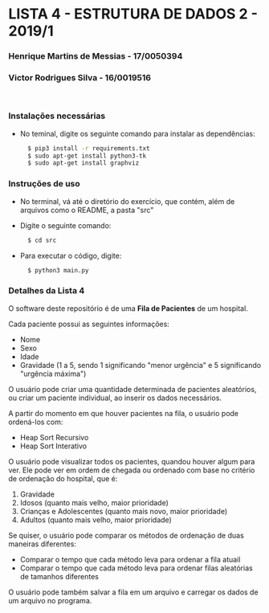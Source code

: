 # LISTA 4 - ESTRUTURA DE DADOS 2 - 2019/1

### Henrique Martins de Messias - 17/0050394
### Victor Rodrigues Silva - 16/0019516

<br>

### Instalações necessárias
- No teminal, digite os seguinte comando para instalar as dependências:
  ```bash
    $ pip3 install -r requirements.txt
    $ sudo apt-get install python3-tk
    $ sudo apt-get install graphviz
  ```


### Instruções de uso

- No terminal, vá até o diretório do exercício, que contém, além de arquivos como o README, a pasta "src"
- Digite o seguinte comando:

  ```bash
    $ cd src
  ```

- Para executar o código, digite:

  ```bash
    $ python3 main.py
  ```

### Detalhes da Lista 4

O software deste repositório é de uma <b>Fila de Pacientes</b> de um hospital.

Cada paciente possui as seguintes informações:
 - Nome
 - Sexo
 - Idade
 - Gravidade (1 a 5, sendo 1 significando "menor urgência" e 5 significando "urgência máxima")

O usuário pode criar uma quantidade determinada de pacientes aleatórios, ou criar um paciente individual, ao inserir os dados necessários.

A partir do momento em que houver pacientes na fila, o usuário pode ordená-los com:
 - Heap Sort Recursivo
 - Heap Sort Interativo

O usuário pode visualizar todos os pacientes, quandou houver algum para ver. Ele pode ver em ordem de chegada ou ordenado com base no critério de ordenação do hospital, que é:
 1. Gravidade
 2. Idosos (quanto mais velho, maior prioridade)
 3. Crianças e Adolescentes (quanto mais novo, maior prioridade)
 4. Adultos (quanto mais velho, maior prioridade)

Se quiser, o usuário pode comparar os métodos de ordenação de duas maneiras diferentes:
 - Comparar o tempo que cada método leva para ordenar a fila atuail
 - Comparar o tempo que cada método leva para ordenar filas aleatórias de tamanhos diferentes

O usuário pode também salvar a fila em um arquivo e carregar os dados de um arquivo no programa.